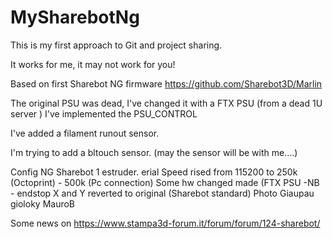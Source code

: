# MySharebotNg

This is my first approach to Git and project sharing.

It works for me, it may not work for you!

Based on first Sharebot NG firmware https://github.com/Sharebot3D/Marlin

The original PSU was dead, I've changed it with a FTX PSU (from a dead 1U server ) I've implemented the PSU_CONTROL

I've added a filament runout sensor.

I'm trying to add a bltouch sensor. (may the sensor will be with me....) 

Config NG Sharebot 1 estruder.
erial Speed rised from 115200 to 250k (Octoprint) - 500k (Pc connection)
Some hw changed made (FTX PSU -NB - endstop X and Y reverted to original (Sharebot standard) Photo Giaupau gioloky MauroB 

Some news on https://www.stampa3d-forum.it/forum/forum/124-sharebot/